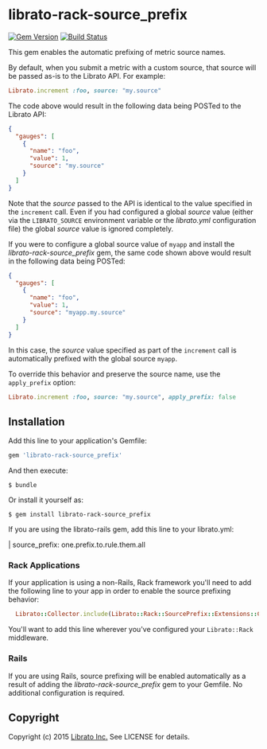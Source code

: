 # librato-rack-source_prefix

[![Gem Version](https://badge.fury.io/rb/librato-rack-source_prefix.svg)](https://badge.fury.io/rb/librato-rack-source_prefix) [![Build Status](https://travis-ci.org/librato/librato-rack-source_prefix.svg?branch=master)](https://travis-ci.org/librato/librato-rack-source_prefix)

This gem enables the automatic prefixing of metric source names. 

By default, when you submit a metric with a custom source, that source will be passed as-is to the Librato API. For example:

```ruby
Librato.increment :foo, source: "my.source"
```

The code above would result in the following data being POSTed to the Librato API:

```json
{
  "gauges": [ 
    {
      "name": "foo",
      "value": 1, 
      "source": "my.source"
    }
  ]
}
```

Note that the *source* passed to the API is identical to the value specified in the `increment` call. Even if you had configured a global *source* value (either via the `LIBRATO_SOURCE` environment variable or the *librato.yml* configuration file) the global *source* value is ignored completely.

If you were to configure a global source value of `myapp` and install the *librato-rack-source_prefix* gem, the same code shown above would result in the following data being POSTed:

```json
{
  "gauges": [ 
    {
      "name": "foo",
      "value": 1, 
      "source": "myapp.my.source"
    }
  ]
}
```

In this case, the *source* value specified as part of the `increment` call is automatically prefixed with the global source `myapp`.

To override this behavior and preserve the source name, use the `apply_prefix` option:
```ruby
Librato.increment :foo, source: "my.source", apply_prefix: false
```


## Installation

Add this line to your application's Gemfile:

```ruby
gem 'librato-rack-source_prefix'
```

And then execute:

    $ bundle

Or install it yourself as:

    $ gem install librato-rack-source_prefix

If you are using the librato-rails gem, add this line to your librato.yml:

  | source_prefix: one.prefix.to.rule.them.all


### Rack Applications

If your application is using a non-Rails, Rack framework you'll need to add the following line to your app in order to enable the source prefixing behavior:

```ruby
  Librato::Collector.include(Librato::Rack::SourcePrefix::Extensions::Collector)
```

You'll want to add this line wherever you've configured your `Librato::Rack` middleware.

### Rails

If you are using Rails, source prefixing will be enabled automatically as a result of adding the *librato-rack-source_prefix* gem to your Gemfile. No additional configuration is required.

## Copyright

Copyright (c) 2015 [Librato Inc.](http://librato.com) See LICENSE for details.
